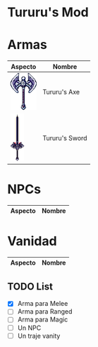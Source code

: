 # Tururu's Mod

# Armas

| Aspecto | Nombre |
| ------- | ------ |
| <img src='Items/TururusAxe.png'>   | Tururu's Axe   |
| <img src='Items/TururusSword.png'> | Tururu's Sword |

# NPCs

| Aspecto | Nombre |
| ------- | ------ |

# Vanidad

| Aspecto | Nombre |
| ------- | ------ |

## TODO List

- [x] Arma para Melee
- [ ] Arma para Ranged 
- [ ] Arma para Magic
- [ ] Un NPC
- [ ] Un traje vanity
